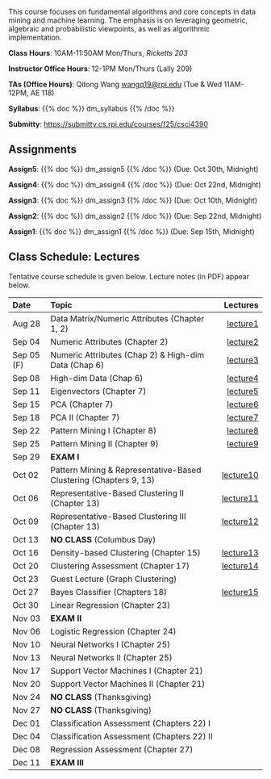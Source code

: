 <!--
.. title: CSCI4390-6390 Data Mining
.. slug: datamining
.. date: 2025-08-13 09:00:31 UTC-04:00
.. tags:
.. category:
.. link:
.. description:
.. has_math: True
.. type: text
-->

This course focuses on fundamental algorithms and core concepts in data
mining and machine learning. The emphasis is on leveraging geometric,
algebraic and probabilistic viewpoints, as well as algorithmic implementation.

**Class Hours**: 10AM-11:50AM Mon/Thurs, _Ricketts 203_

**Instructor Office Hours**: 12-1PM Mon/Thurs (Lally 209)

**TAs (Office Hours)**: Qitong Wang <wangq19@rpi.edu> (Tue & Wed 11AM-12PM, AE 118)

**Syllabus**: {{% doc %}} dm_syllabus {{% /doc %}}

**Submitty**: <https://submitty.cs.rpi.edu/courses/f25/csci4390>

## Assignments

**Assign5**: {{% doc %}} dm_assign5 {{% /doc %}} (Due: Oct 30th, Midnight)

**Assign4**: {{% doc %}} dm_assign4 {{% /doc %}} (Due: Oct 22nd, Midnight)

**Assign3**: {{% doc %}} dm_assign3 {{% /doc %}} (Due: Oct 10th, Midnight)

**Assign2**: {{% doc %}} dm_assign2 {{% /doc %}} (Due: Sep 22nd, Midnight)

**Assign1**: {{% doc %}} dm_assign1 {{% /doc %}} (Due: Sep 15th, Midnight)

## Class Schedule: Lectures

Tentative course schedule is given below. Lecture notes (in PDF) appear
below.

| Date       | Topic                                                             |                                                               Lectures |
| :--------- | :-----------------------------------------------------------------| ---------------------------------------------------------------------: |
| Aug 28     | Data Matrix/Numeric Attributes (Chapter 1, 2)                     | [lecture1](http://www.cs.rpi.edu/~zaki/DMCOURSE/lectures/lecture1.pdf) |
| Sep 04     | Numeric Attributes (Chapter 2)                                    | [lecture2](http://www.cs.rpi.edu/~zaki/DMCOURSE/lectures/lecture2.pdf) |
| Sep 05 (F) | Numeric Attributes (Chap 2) & High-dim Data (Chap 6)              | [lecture3](http://www.cs.rpi.edu/~zaki/DMCOURSE/lectures/lecture3.pdf) |
| Sep 08     | High-dim Data (Chap 6)                                            | [lecture4](http://www.cs.rpi.edu/~zaki/DMCOURSE/lectures/lecture4.pdf) |
| Sep 11     | Eigenvectors (Chapter 7)                                          | [lecture5](http://www.cs.rpi.edu/~zaki/DMCOURSE/lectures/lecture5.pdf) |
| Sep 15     | PCA (Chapter 7)                                                   | [lecture6](http://www.cs.rpi.edu/~zaki/DMCOURSE/lectures/lecture6.pdf) |
| Sep 18     | PCA II (Chapter 7)                                                | [lecture7](http://www.cs.rpi.edu/~zaki/DMCOURSE/lectures/lecture7.pdf) |
| Sep 22     | Pattern Mining I (Chapter 8)                                      | [lecture8](http://www.cs.rpi.edu/~zaki/DMCOURSE/lectures/lecture8.pdf) |
| Sep 25     | Pattern Mining II (Chapter 9)                                     | [lecture9](http://www.cs.rpi.edu/~zaki/DMCOURSE/lectures/lecture9.pdf) |
| Sep 29     | **EXAM I**                                                        | |
| Oct 02     | Pattern Mining & Representative-Based Clustering (Chapters 9, 13) | [lecture10](http://www.cs.rpi.edu/~zaki/DMCOURSE/lectures/lecture10.pdf) |
| Oct 06     | Representative-Based Clustering II (Chapter 13)                   | [lecture11](http://www.cs.rpi.edu/~zaki/DMCOURSE/lectures/lecture11.pdf)|
| Oct 09     | Representative-Based Clustering III (Chapter 13)                  | [lecture12](http://www.cs.rpi.edu/~zaki/DMCOURSE/lectures/lecture12.pdf) |
| Oct 13     | **NO CLASS** (Columbus Day)                                       | |
| Oct 16     | Density-based Clustering (Chapter 15)                             | [lecture13](http://www.cs.rpi.edu/~zaki/DMCOURSE/lectures/lecture13.pdf) |
| Oct 20     | Clustering Assessment (Chapter 17)                                | [lecture14](http://www.cs.rpi.edu/~zaki/DMCOURSE/lectures/lecture14.pdf) |
| Oct 23     | Guest Lecture (Graph Clustering)                                  | |
| Oct 27     | Bayes Classifier (Chapters 18)                                    |[lecture15](http://www.cs.rpi.edu/~zaki/DMCOURSE/lectures/lecture15.pdf) |
| Oct 30     | Linear Regression (Chapter 23)                                    ||
| Nov 03     | **EXAM II**                                                       ||
| Nov 06     | Logistic Regression (Chapter 24)                                  ||
| Nov 10     | Neural Networks I (Chapter 25)                                    ||
| Nov 13     | Neural Networks II (Chapter 25)                                   ||
| Nov 17     | Support Vector Machines I (Chapter 21)                            ||
| Nov 20     | Support Vector Machines II (Chapter 21)                           ||
| Nov 24     | **NO CLASS** (Thanksgiving)                                       ||
| Nov 27     | **NO CLASS** (Thanksgiving)                                       ||
| Dec 01     | Classification Assessment (Chapters 22) I                         ||
| Dec 04     | Classification Assessment (Chapters 22) II                        ||
| Dec 08     | Regression Assessment (Chapter 27)                                ||
| Dec 11     | **EXAM III**                                                      ||
